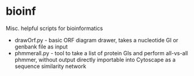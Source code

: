 # bioinf
Misc. helpful scripts for bioinformatics

- drawOrf.py - basic ORF diagram drawer, takes a nucleotide GI or genbank file as input
- phmmerall.py - tool to take a list of protein GIs and perform all-vs-all phmmer, without output directly importable into Cytoscape as a sequence similarity network
